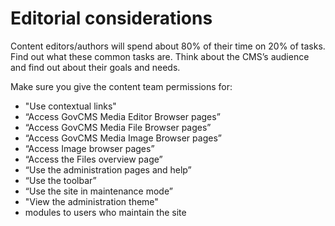 # Editorial considerations



Content editors/authors will spend about 80% of their time on 20% of tasks. Find out what these common tasks are. Think about the CMS’s audience and find out about their goals and needs.

Make sure you give the content team permissions for:

* "Use contextual links"
* “Access GovCMS Media Editor Browser pages”
* “Access GovCMS Media File Browser pages”
* “Access GovCMS Media Image Browser pages”
* “Access Image browser pages”
* “Access the Files overview page”
* “Use the administration pages and help”
* “Use the toolbar”
* “Use the site in maintenance mode”
* "View the administration theme"
* modules to users who maintain the site

